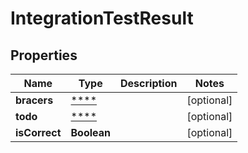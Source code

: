 
# IntegrationTestResult

## Properties
Name | Type | Description | Notes
------------ | ------------- | ------------- | -------------
**bracers** | [****](.md) |  |  [optional]
**todo** | [****](.md) |  |  [optional]
**isCorrect** | **Boolean** |  |  [optional]




